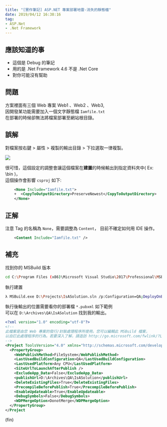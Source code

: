 ```yaml
---
title: "[實作筆記] ASP.NET 專案部署地雷-消失的靜態檔"
date: 2019/04/12 16:38:16
tag:
- ASP.Net
- .Net Framework
---
```


## 應該知道的事
- 這個是 Debug 的筆記
- 用的是 .Net Framework 4.6 不是 .Net Core
- 對你可能沒有幫助

## 問題

方案裡面有三個 Web 專案 Web1 、Web2 、Web3,   
因開發某功能需要加入一個文字靜態檔 `Iamfile.txt`  
在部署的時候卻無法將檔案部署至網站根目錄。

## 誤解

對檔案按右鍵 > 屬性 > 複製的輸出目錄 > 下拉選取一律複製。

![](/images/2019/4/copy_file_to_bin.jpg)

很可惜，這個設定的調整會讓這個檔案在**建置**的時候輸出到指定資料夾中( Ex: \bin )，  
這個操作會影響 `csproj` 如下:

```xml
    <None Include="Iamfile.txt">
    +  <CopyToOutputDirectory>PreserveNewest</CopyToOutputDirectory>
    </None>
```

## 正解

注意 Tag 的名稱為 `None`，需要調整為 `Content`，
目前不確定如何用 IDE 操作。

```xml
    <Content Include="Iamfile.txt" />
```

## 補充

找到你的 MSBuild 版本

```sh
cd C:\Program Files (x86)\Microsoft Visual Studio\2017\Professional\MSBuild\15.0\Bin 
```

執行建置

```sh
λ MSBuild.exe D:\Projects\IsASolution.sln /p:Configuration=QA;DeployOnBuild=true;PublishProfile=Mall.QA.pubxml;MvcBuildViews=false;AutoVersion=True 
```

執行後輸出的位置需要看你的部署檔 `*.pubxml` 如下範例  
可以在 `D:\Archives\QA\IsASolution` 找到我的輸出。

```xml
<?xml version="1.0" encoding="utf-8"?>
<!--
此檔案是由您 Web 專案的發行/封裝處理程序所使用。您可以編輯此 MSBuild 檔案，
以自訂此處理程序的行為。若要深入了解，請造訪 http://go.microsoft.com/fwlink/?LinkID=208121。
-->
<Project ToolsVersion="4.0" xmlns="http://schemas.microsoft.com/developer/msbuild/2003">
  <PropertyGroup>
    <WebPublishMethod>FileSystem</WebPublishMethod>
    <LastUsedBuildConfiguration>QA</LastUsedBuildConfiguration>
    <LastUsedPlatform>Any CPU</LastUsedPlatform>
    <SiteUrlToLaunchAfterPublish />
    <ExcludeApp_Data>False</ExcludeApp_Data>
    <publishUrl>D:\Archives\QA\IsASolution</publishUrl>
    <DeleteExistingFiles>True</DeleteExistingFiles>
    <PrecompileBeforePublish>True</PrecompileBeforePublish>
    <EnableUpdateable>True</EnableUpdateable>
    <DebugSymbols>False</DebugSymbols>
    <WDPMergeOption>DonotMerge</WDPMergeOption>
  </PropertyGroup>
</Project
```

(fin)